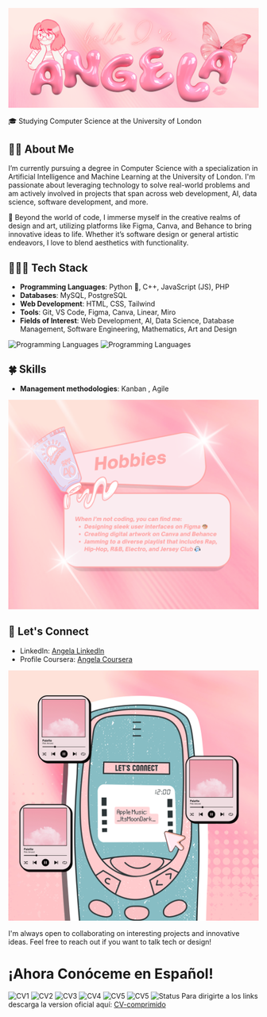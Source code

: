 ![Name](Github/name.png)

🎓 Studying Computer Science at the University of London

## 👧🏽 About Me

I’m currently pursuing a degree in Computer Science with a specialization in Artificial Intelligence and Machine Learning at the University of London. I'm passionate about leveraging technology to solve real-world problems and am actively involved in projects that span across web development, AI, data science, software development, and more.

🎨 Beyond the world of code, I immerse myself in the creative realms of design and art, utilizing platforms like Figma, Canva, and Behance to bring innovative ideas to life. Whether it’s software design or general artistic endeavors, I love to blend aesthetics with functionality.

## 👩🏽‍💻 Tech Stack

- **Programming Languages**: Python 🐍, C++, JavaScript (JS), PHP  
- **Databases**: MySQL,  PostgreSQL
- **Web Development**: HTML, CSS, Tailwind
- **Tools**: Git, VS Code, Figma, Canva, Linear, Miro 
- **Fields of Interest**: Web Development, AI, Data Science, Database Management, Software Engineering, Mathematics, Art and Design
    
![Programming Languages](https://skillicons.dev/icons?i=js,html,css,cpp,python,php,tailwind,gql,p5js)
![Programming Languages](https://skillicons.dev/icons?i=prisma,mysql,postgres,figma,vscode,git,github,vite,vercel)

## 🍀 Skills
- **Management methodologies**: Kanban , Agile

![Hobbies](Github/hobbies-small.png)

  
## 📩 Let's Connect
- LinkedIn: [Angela LinkedIn](https://www.linkedin.com/in/isonoangelapaola/)
- Profile Coursera: [Angela Coursera](https://www.coursera.org/user/f27d45b8ffcf61dfd53b1af9dfc65773)


![AMImage](Github/appleMusic.png)

I'm always open to collaborating on interesting projects and innovative ideas. Feel free to reach out if you want to talk tech or design!


# ¡Ahora Conóceme en Español!
![CV1](CV/1.png)
![CV2](CV/2.png)
![CV3](CV/3.png)
![CV4](CV/4.png)
![CV5](CV/5.png)
![CV5](CV/6.png)
![Status](CV/Status.png)
Para dirigirte a los links descarga la version oficial aquí: [CV-comprimido](https://github.com/angelaL8a/angelaL8a/blob/main/CV-comprimido.pdf)
